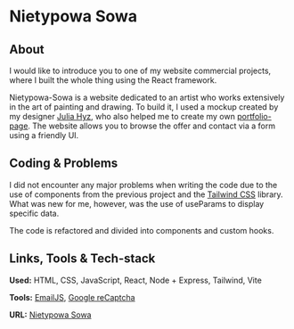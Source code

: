 # Nietypowa Sowa

## About

I would like to introduce you to one of my website commercial projects, where I built the whole thing using the React framework.

Nietypowa-Sowa is a website dedicated to an artist who works extensively in the art of painting and drawing. To build it, I used a mockup created by my designer [Julia Hyz](https://pl.linkedin.com/in/julia-hyz-098288274), who also helped me to create my own [portfolio-page](https://konrad-wojtylo.com/). The website allows you to browse the offer and contact via a form using a friendly UI.

## Coding & Problems

I did not encounter any major problems when writing the code due to the use of components from the previous project and the [Tailwind CSS](https://tailwindcss.com/) library. What was new for me, however, was the use of useParams to display specific data.

The code is refactored and divided into components and custom hooks.

## Links, Tools & Tech-stack

**Used:** HTML, CSS, JavaScript, React, Node + Express, Tailwind, Vite

**Tools:** [EmailJS](https://www.emailjs.com/), [Google reCaptcha](https://www.google.com/recaptcha/about/)

**URL:** [Nietypowa Sowa](https://nietypowa-sowa.pl/)
